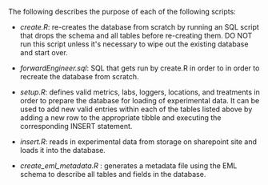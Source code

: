 The following describes the purpose of each of the following scripts:

- *create.R*: re-creates the database from scratch by running an SQL script that 
drops the schema and all tables before re-creating them. DO NOT run this script 
unless it's necessary to wipe out the existing database and start over.

- *forwardEngineer.sql*: SQL that gets run by create.R in order to in order
to recreate the database from scratch.

- *setup.R*: defines valid metrics, labs, loggers, locations, and treatments in 
order to prepare the database for loading of experimental data. It can be used 
to add new valid entries within each of the tables listed above by adding a 
new row to the appropriate tibble and executing the corresponding INSERT statement.

- *insert.R*: reads in experimental data from storage on sharepoint site 
and loads it into the database. 

- *create_eml_metadata.R* : generates a metadata file using the EML schema to
describe all tables and fields in the database. 


